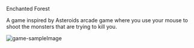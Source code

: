 Enchanted Forest

A game inspired by Asteroids arcade game where you use
your mouse to shoot the monsters that are trying to kill you.

![game-sampleImage](https://res.cloudinary.com/dt2evehg4/image/upload/v1578931597/Ironhack%20Game%20Project/sample_jexxuo.png)
